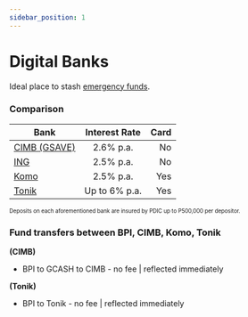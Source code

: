 ```yaml
---
sidebar_position: 1
---
```


# Digital Banks

Ideal place to stash [emergency funds](https://www.reddit.com/r/phinvest/wiki/ef).

### Comparison

| Bank                                                                                                 | Interest Rate | Card |
| ---------------------------------------------------------------------------------------------------- | :-----------: | ---: |
| [CIMB (GSAVE)](https://www.cimbbank.com.ph/en/digital-banking/savings-accounts-and-loans/gsave.html) |   2.6% p.a.   |   No |
| [ING](https://ing.com.ph/products/save)                                                              |   2.5% p.a.   |   No |
| [Komo](https://www.komo.ph/savings)                                                                  |   2.5% p.a.   |  Yes |
| [Tonik](https://tonikbank.com/savings-cards/tonik-account)                                           | Up to 6% p.a. |  Yes |

<sub><sup>Deposits on each aforementioned bank are insured by PDIC up to P500,000 per depositor.</sup></sub>

### Fund transfers between BPI, CIMB, Komo, Tonik

<strong>(CIMB)</strong>

- BPI to GCASH to CIMB - no fee | reflected immediately

<strong>(Tonik)</strong>

- BPI to Tonik - no fee | reflected immediately
